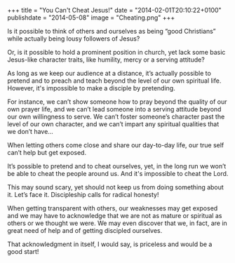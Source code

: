 +++
title = "You Can't Cheat Jesus!"
date = "2014-02-01T20:10:22+0100"
publishdate = "2014-05-08"
image = "Cheating.png"
+++

Is it possible to think of others and ourselves as being “good Christians” while actually being lousy followers of Jesus?

Or, is it possible to hold a prominent position in church, yet lack some basic Jesus-like character traits, like humility, mercy or a serving attitude?

As long as we keep our audience at a distance, it’s actually possible to pretend and to preach and teach beyond the level of our own spiritual life. However, it's impossible to make a disciple by pretending.

For instance, we can’t show someone how to pray beyond the quality of our own prayer life, and we can’t lead someone into a serving attitude beyond our own willingness to serve. We can’t foster someone’s character past the level of our own character, and we can’t impart any spiritual qualities that we don’t have…

When letting others come close and share our day-to-day life, our true self can’t help but get exposed.

It’s possible to pretend and to cheat ourselves, yet, in the long run we won’t be able to cheat the people around us. And it's impossible to cheat the Lord.

This may sound scary, yet should not keep us from doing something about it. Let’s face it. Discipleship calls for radical honesty!

When getting transparent with others, our weaknesses may get exposed and we may have to acknowledge that we are not as mature or spiritual as others or we thought we were. We may even discover that we, in fact, are in great need of help and of getting discipled ourselves.

That acknowledgment in itself, I would say, is priceless and would be a good start!
